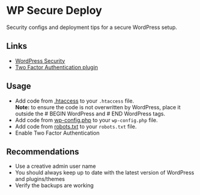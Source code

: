 # WP Secure Deploy

Security configs and deployment tips for a secure WordPress setup.

## Links

- [WordPress Security](https://developer.wordpress.org/advanced-administration/security/hardening/)
- [Two Factor Authentication plugin](https://de.wordpress.org/plugins/wp-2fa/)

## Usage

- Add code from [.htaccess](.htaccess) to your `.htaccess` file.  
**Note:** to ensure the code is not overwritten by WordPress, place it outside the # BEGIN WordPress and # END WordPress tags.
- Add code from [wp-config.php](wp-config.php) to your `wp-config.php` file.
- Add code from [robots.txt](robots.txt) to your `robots.txt` file.
- Enable Two Factor Authentication

## Recommendations

- Use a creative admin user name
- You should always keep up to date with the latest version of WordPress and plugins/themes
- Verify the backups are working
